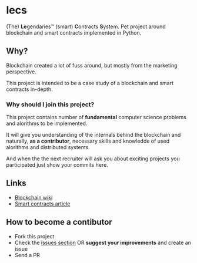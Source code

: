 # lecs
(The) **Le**gendaries™ (smart) **C**ontracts **S**ystem. Pet project around blockchain and smart contracts implemented in Python.

## Why?

Blockchain created a lot of fuss around, but mostly from the marketing perspective.

This project is intended to be a case study of a blockchain and smart contracts in-depth.

### Why should I join this project?

This project contains number of **fundamental** computer science problems and alorithms to be implemented.

It will give you understanding of the internals behind the blockchain and naturally, **as a contributor**, 
necessary skills and knowledde of used alorithms and distributed systems.

And when the the next recruiter will ask you about exciting projects you participated just show your commits here.


## Links

* [Blockchain wiki](https://en.wikipedia.org/wiki/Blockchain)
* [Smart contracts article](https://blockgeeks.com/guides/smart-contracts/)


## How to become a contibutor

* Fork this project
* Check the [issues section](https://github.com/prawn-cake/lecs/issues) OR **suggest your improvements** and create an issue
* Send a PR
